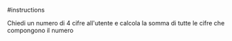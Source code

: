 #instructions

Chiedi un numero di 4 cifre
all'utente
e calcola la somma di tutte le cifre
che compongono il numero